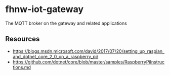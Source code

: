 # fhnw-iot-gateway
The MQTT broker on the gateway and related applications

## Resources
- https://blogs.msdn.microsoft.com/david/2017/07/20/setting_up_raspian_and_dotnet_core_2_0_on_a_raspberry_pi/
- https://github.com/dotnet/core/blob/master/samples/RaspberryPiInstructions.md